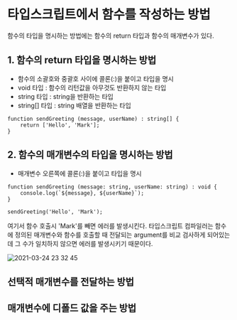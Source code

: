 # 타입스크립트에서 함수를 작성하는 방법
함수의 타입을 명시하는 방법에는 함수의 return 타입과 함수의 매개변수가 있다.

## 1. 함수의 return 타입을 명시하는 방법
- 함수의 소괄호와 중괄호 사이에 콜론(:)을 붙이고 타입을 명시
- void 타입 : 함수의 리턴값을 아무것도 반환하지 않는 타입
- string 타입 : string을 반환하는 타입
- string[] 타입 : string 배열을 반환하는 타입

```
function sendGreeting (message, userName) : string[] {
    return ['Hello', 'Mark'];
}

```

## 2. 함수의 매개변수의 타입을 명시하는 방법
- 매개변수 오른쪽에 콜론(:)을 붙이고 타입을 명시

```
function sendGreeting (message: string, userName: string) : void {
    console.log(`${message}, ${userName}`);
}

sendGreeting('Hello', 'Mark');
```

여기서 함수 호출시 'Mark'를 빼면 에러를 발생시킨다.
타입스크립트 컴파일러는 함수에 정의된 매개변수와 함수를 호출할 때 전달되는 argument를 비교 검사하게 되어있는데 그 수가 일치하지 않으면 에러를 발생시키기 때문이다.

![2021-03-24 23 32 45](https://user-images.githubusercontent.com/35294456/112328025-46f2e180-8cf9-11eb-98fd-ff88b20338ed.png)


## 선택적 매개변수를 전달하는 방법



## 매개변수에 디폴드 값을 주는 방법

